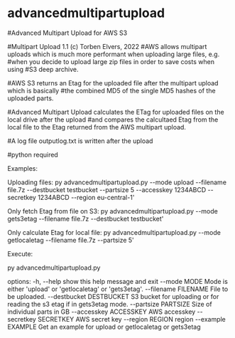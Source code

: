 # advancedmultipartupload
#Advanced Multipart Upload for AWS S3

#Multipart Upload 1.1 (c) Torben Elvers, 2022
#AWS allows multipart uploads which is much more performant when uploading large files, e.g.
#when you decide to upload large zip files in order to save costs when using
#S3 deep archive.

#AWS S3 returns an Etag for the uploaded file after the multipart upload which is basically
#the combined MD5 of the single MD5 hashes of the uploaded parts.

#Advanced Multipart Upload calculates the ETag for uploaded files on the local drive after the upload
#and compares the calcultaed Etag from the local file to the Etag returned from the AWS multipart upload.

#A log file outputlog.txt is written after the upload 

#python required

Examples:

Uploading files:
py advancedmultipartupload.py --mode upload --filename file.7z --destbucket testbucket --partsize 5 --accesskey 1234ABCD --secretkey 1234ABCD --region eu-central-1'

Only fetch Etag from file on S3:
py advancedmultipartupload.py --mode gets3etag --filename file.7z --destbucket testbucket'

Only calculate Etag for local file:
py advancedmultipartupload.py --mode getlocaletag --filename file.7z --partsize 5'

Execute:

py advancedmultipartupload.py

options:
  -h, --help            show this help message and exit
  --mode MODE           Mode is either 'upload' or 'getlocaletag' or 'gets3etag'.
  --filename FILENAME   File to be uploaded.
  --destbucket DESTBUCKET
                        S3 bucket for uploading or for reading the s3 etag if in gets3etag mode.
  --partsize PARTSIZE   Size of individual parts in GB
  --accesskey ACCESSKEY
                        AWS accesskey
  --secretkey SECRETKEY
                        AWS secret key
  --region REGION       region
  --example EXAMPLE     Get an example for upload or getlocaletag or gets3etag
